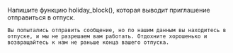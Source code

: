 Напишите функцию holiday_block(), которая выводит приглашение отправиться в отпуск.

```
Вы попытались отправить сообщение, но по нашим данным вы находитесь в отпуске, и мы не разрешаем вам работать. Отдохните хорошенько и возвращайтесь к нам не раньше конца вашего отпуска.
```
